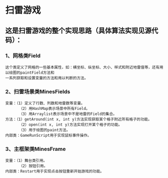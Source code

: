 扫雷游戏
===========

这是扫雷游戏的整个实现思路（具体算法实现见源代码）：
------------------------------

### 1、网格类Field

    这个类定义了网格的一些基本属性，如：横坐标、纵坐标、大小、样式和附近地雷值等，还有用以绘图的paintField方法和
    一系列获取和设置变量的方法和用以判断的方法。
    
### 2、扫雷场景类MinesFields

    变量：（1）定义了行数、列数和地雷数等变量。
          （2）用HashMap表示场景中所有Field。
          （3）用Arraylist表示场景中不是地雷的Field的集合。
    方法：（1）getAround(int x, int y)方法实现获取某个格子附近所有格子的功能。
          （2）open(int x, int y)方法实现打开某个格子的功能。
          （3）用于绘图的paint方法。
    内部类：GameRunScript用于实现鼠标事件操作。
          
### 3、主框架类MinesFrame

    变量：（1）舞台类引用。
          （2）按钮引用。
    内部类：Restart用于实现点击按钮重新开始游戏的功能。
